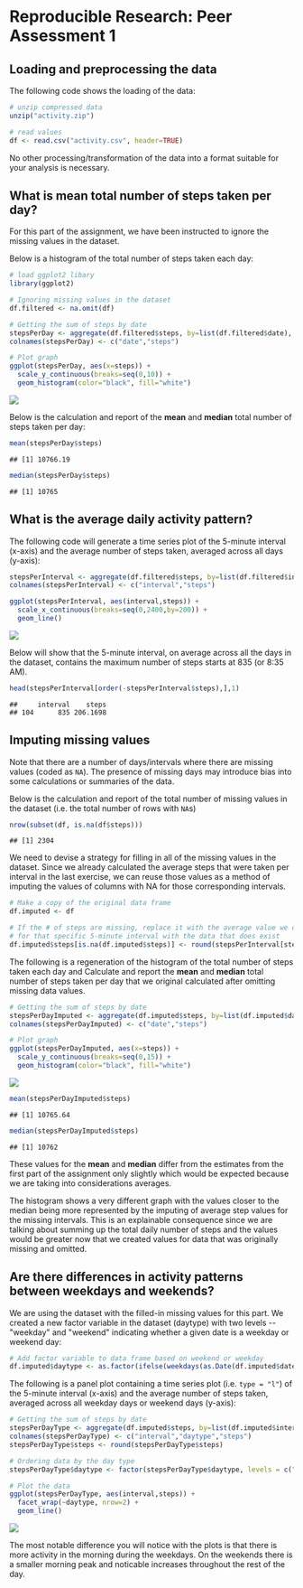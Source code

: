 # Reproducible Research: Peer Assessment 1


## Loading and preprocessing the data

The following code shows the loading of the data:

```r
# unzip compressed data
unzip("activity.zip")

# read values
df <- read.csv("activity.csv", header=TRUE)
```
No other processing/transformation of the data into a format suitable for your analysis is necessary.


## What is mean total number of steps taken per day?

For this part of the assignment, we have been instructed to ignore the missing values in the dataset.

Below is a histogram of the total number of steps taken each day:

```r
# load ggplot2 libary
library(ggplot2)

# Ignoring missing values in the dataset
df.filtered <- na.omit(df)

# Getting the sum of steps by date
stepsPerDay <- aggregate(df.filtered$steps, by=list(df.filtered$date), FUN=sum)
colnames(stepsPerDay) <- c("date","steps")

# Plot graph
ggplot(stepsPerDay, aes(x=steps)) +
  scale_y_continuous(breaks=seq(0,10)) +
  geom_histogram(color="black", fill="white")
```

![](PA1_template_files/figure-html/unnamed-chunk-2-1.png) 

Below is the calculation and report of the **mean** and **median** total number of steps taken per day:

```r
mean(stepsPerDay$steps)
```

```
## [1] 10766.19
```

```r
median(stepsPerDay$steps)
```

```
## [1] 10765
```

## What is the average daily activity pattern?

The following code will generate a time series plot of the 5-minute interval (x-axis) and the average number of steps taken, averaged across all days (y-axis):

```r
stepsPerInterval <- aggregate(df.filtered$steps, by=list(df.filtered$interval), FUN=mean)
colnames(stepsPerInterval) <- c("interval","steps")

ggplot(stepsPerInterval, aes(interval,steps)) +
  scale_x_continuous(breaks=seq(0,2400,by=200)) +
  geom_line()
```

![](PA1_template_files/figure-html/unnamed-chunk-4-1.png) 

Below will show that the 5-minute interval, on average across all the days in the dataset, contains the maximum number of steps starts at 835 (or 8:35 AM).

```r
head(stepsPerInterval[order(-stepsPerInterval$steps),],1)
```

```
##     interval    steps
## 104      835 206.1698
```

## Imputing missing values

Note that there are a number of days/intervals where there are missing values (coded as `NA`). The presence of missing days may introduce
bias into some calculations or summaries of the data.

Below is the calculation and report of the total number of missing values in the dataset (i.e. the total number of rows with `NA`s)

```r
nrow(subset(df, is.na(df$steps)))
```

```
## [1] 2304
```

We need to devise a strategy for filling in all of the missing values in the dataset. Since we already calculated the average steps that were taken per interval in the last exercise, we can reuse those values as a method of imputing the values of columns with NA for those corresponding intervals.

```r
# Make a copy of the original data frame
df.imputed <- df

# If the # of steps are missing, replace it with the average value we calculated
# for that specific 5-minute interval with the data that does exist
df.imputed$steps[is.na(df.imputed$steps)] <- round(stepsPerInterval[stepsPerInterval$interval %in% df.imputed$interval,]$steps)
```

The following is a regeneration of the histogram of the total number of steps taken each day and Calculate and report the **mean** and **median** total number of steps taken per day that we original calculated after omitting missing data values.

```r
# Getting the sum of steps by date
stepsPerDayImputed <- aggregate(df.imputed$steps, by=list(df.imputed$date), FUN=sum)
colnames(stepsPerDayImputed) <- c("date","steps")

# Plot graph
ggplot(stepsPerDayImputed, aes(x=steps)) +
  scale_y_continuous(breaks=seq(0,15)) +
  geom_histogram(color="black", fill="white")
```

![](PA1_template_files/figure-html/unnamed-chunk-8-1.png) 

```r
mean(stepsPerDayImputed$steps)
```

```
## [1] 10765.64
```

```r
median(stepsPerDayImputed$steps)
```

```
## [1] 10762
```
These values for the **mean** and **median** differ from the estimates from the first part of the assignment only slightly which would be expected because we are taking into considerations averages.

The histogram shows a very different graph with the values closer to the median being more represented by the imputing of average step values for the missing intervals. This is an explainable consequence since we are talking about summing up the total daily number of steps and the values would be greater now that we created values for data that was originally missing and omitted.


## Are there differences in activity patterns between weekdays and weekends?

We are using the dataset with the filled-in missing values for this part. We created a new factor variable in the dataset (daytype) with two levels -- "weekday" and "weekend" indicating whether a given date is a weekday or weekend day:

```r
# Add factor variable to data frame based on weekend or weekday
df.imputed$daytype <- as.factor(ifelse(weekdays(as.Date(df.imputed$date)) %in% c("Saturday","Sunday"), "weekend", "weekday"))
```

The following is a panel plot containing a time series plot (i.e. `type = "l"`) of the 5-minute interval (x-axis) and the average number of steps taken, averaged across all weekday days or weekend days (y-axis):

```r
# Getting the sum of steps by date
stepsPerDayType <- aggregate(df.imputed$steps, by=list(df.imputed$interval,df.imputed$daytype), FUN=mean)
colnames(stepsPerDayType) <- c("interval","daytype","steps")
stepsPerDayType$steps <- round(stepsPerDayType$steps)

# Ordering data by the day type
stepsPerDayType$daytype <- factor(stepsPerDayType$daytype, levels = c("weekend", "weekday"))

# Plot the data
ggplot(stepsPerDayType, aes(interval,steps)) + 
  facet_wrap(~daytype, nrow=2) +
  geom_line()
```

![](PA1_template_files/figure-html/unnamed-chunk-10-1.png) 

The most notable difference you will notice with the plots is that there is more activity in the morning during the weekdays.  On the weekends there is a smaller morning peak and noticable increases throughout the rest of the day.
